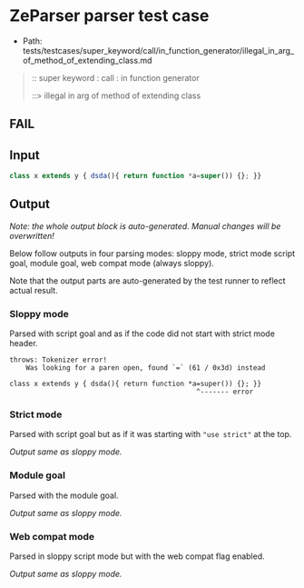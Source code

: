 # ZeParser parser test case

- Path: tests/testcases/super_keyword/call/in_function_generator/illegal_in_arg_of_method_of_extending_class.md

> :: super keyword : call : in function generator
>
> ::> illegal in arg of method of extending class
## FAIL

## Input


`````js
class x extends y { dsda(){ return function *a=super()) {}; }}
`````

## Output

_Note: the whole output block is auto-generated. Manual changes will be overwritten!_

Below follow outputs in four parsing modes: sloppy mode, strict mode script goal, module goal, web compat mode (always sloppy).

Note that the output parts are auto-generated by the test runner to reflect actual result.

### Sloppy mode

Parsed with script goal and as if the code did not start with strict mode header.

`````
throws: Tokenizer error!
    Was looking for a paren open, found `=` (61 / 0x3d) instead

class x extends y { dsda(){ return function *a=super()) {}; }}
                                              ^------- error
`````

### Strict mode

Parsed with script goal but as if it was starting with `"use strict"` at the top.

_Output same as sloppy mode._

### Module goal

Parsed with the module goal.

_Output same as sloppy mode._

### Web compat mode

Parsed in sloppy script mode but with the web compat flag enabled.

_Output same as sloppy mode._
